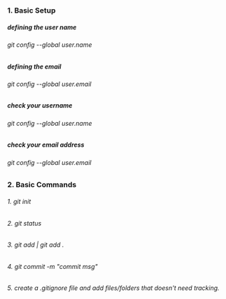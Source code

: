 ### 1. Basic Setup

##### defining the user name 
###### git config --global user.name <your name>

##### defining the email
###### git config --global user.email <your email>

##### check your username 
###### git config --global user.name 

##### check your email address
###### git config --global user.email 

### 2. Basic Commands
###### 1. git init
###### 2. git status
###### 3. git add <filename> | git add .
###### 4. git commit -m "commit msg"
###### 5. create a .gitignore file and  add files/folders  that doesn't need tracking.








